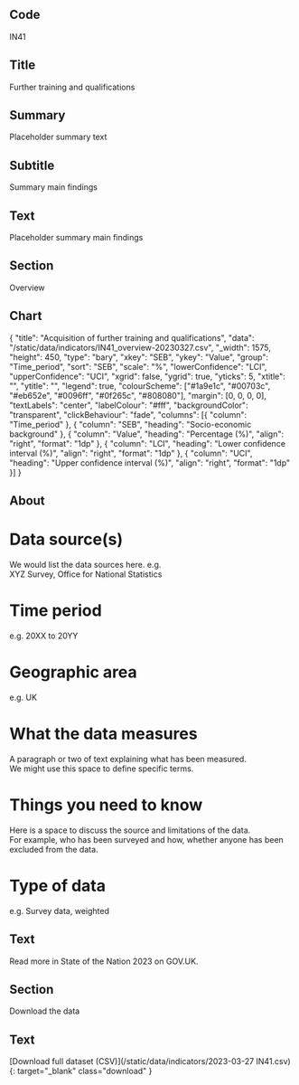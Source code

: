 ## Code
IN41

## Title
Further training and qualifications

## Summary
Placeholder summary text

## Subtitle
Summary main findings

## Text
Placeholder summary main findings

## Section
Overview

## Chart
{ "title": "Acquisition of further training and qualifications", "data": "/static/data/indicators/IN41_overview-20230327.csv", "_width": 1575, "height": 450, "type": "bary", "xkey": "SEB", "ykey": "Value", "group": "Time_period", "sort": "SEB", "scale": "%", "lowerConfidence": "LCI", "upperConfidence": "UCI", "xgrid": false, "ygrid": true, "yticks": 5, "xtitle": "", "ytitle": "", "legend": true, "colourScheme": ["#1a9e1c", "#00703c", "#eb652e", "#0096ff", "#0f265c", "#808080"], "margin": [0, 0, 0, 0], "textLabels": "center", "labelColour": "#fff", "backgroundColor": "transparent", "clickBehaviour": "fade", "columns": [{ "column": "Time_period" }, { "column": "SEB", "heading": "Socio-economic background" }, { "column": "Value", "heading": "Percentage (%)", "align": "right", "format": "1dp" }, { "column": "LCI", "heading": "Lower confidence interval (%)", "align": "right", "format": "1dp" }, { "column": "UCI", "heading": "Upper confidence interval (%)", "align": "right", "format": "1dp" }] }

## About
# Data source(s)
We would list the data sources here. e.g.<br>
XYZ Survey, Office for National Statistics

# Time period
e.g. 20XX to 20YY

# Geographic area
e.g. UK

# What the data measures
A paragraph or two of text explaining what has been measured.<br>
We might use this space to define specific terms.

# Things you need to know
Here is a space to discuss the source and limitations of the data.<br>
For example, who has been surveyed and how, whether anyone has been excluded from the data.

# Type of data
e.g. Survey data, weighted

## Text
Read more in State of the Nation 2023 on GOV.UK.

## Section
Download the data

## Text
[Download full dataset (CSV)](/static/data/indicators/2023-03-27 IN41.csv){: target="_blank" class="download" }
